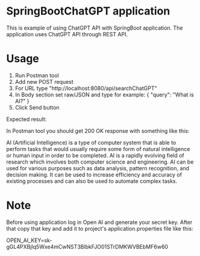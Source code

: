 # SpringBootChatGPT application

This is example of using ChatGPT API with SpringBoot application. The application uses ChatGPT API through REST API.

# Usage

1. Run Postman tool
2. Add new POST request
3. For URL type "http://localhost:8080/api/searchChatGPT"
4. In Body section set raw/JSON and type for example:
   {
     "query": "What is AI?"
   }
5. Click Send button

Expected result: 

In Postman tool you should get 200 OK response with something like this:

AI (Artificial Intelligence) is a type of computer system that is able to perform tasks that would usually require some form of natural intelligence or human input in order to be completed. AI is a rapidly evolving field of research which involves both computer science and engineering. AI can be used for various purposes such as data analysis, pattern recognition, and decision making. It can be used to increase efficiency and accuracy of existing processes and can also be used to automate complex tasks.

# Note
Before using application log in Open AI and generate your secret key. After that copy that key and add it to project's application.properties file like this:

OPEN_AI_KEY=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
